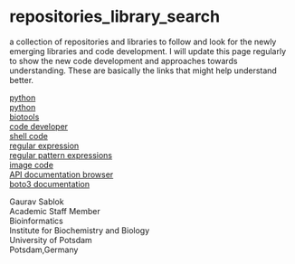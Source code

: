 # repositories_library_search
a collection of repositories and libraries to follow and look for the newly emerging libraries and code development. I will update this page regularly to show the new code development and approaches towards understanding. These are basically the links that might help understand better. 

[python](https://pybuddy.com/) \
[python](https://pythonrepo.com/) \
[biotools](https://bio.tools/) \
[code developer](https://bloggingfordevs.com/trends/) \
[shell code](explainshell.com) \
[regular expression](autoregex.xyz) \
[regular pattern expressions](regex101.com) \
[image code](codeimage.dev) \
[API documentation browser](https://devdocs.io/) \
[boto3 documentation](https://boto3.amazonaws.com/v1/documentation/api/latest/index.html)



Gaurav Sablok \
Academic Staff Member \
Bioinformatics \
Institute for Biochemistry and Biology \
University of Potsdam \
Potsdam,Germany
